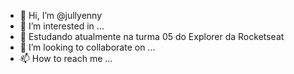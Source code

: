 - 👋 Hi, I’m @jullyenny
- 👀 I’m interested in ...
- 🌱 Estudando atualmente na turma 05 do Explorer da Rocketseat
- 💞️ I’m looking to collaborate on ...
- 📫 How to reach me ...

<!---
jullyenny/jullyenny is a ✨ special ✨ repository because its `README.md` (this file) appears on your GitHub profile.
You can click the Preview link to take a look at your changes.
--->
